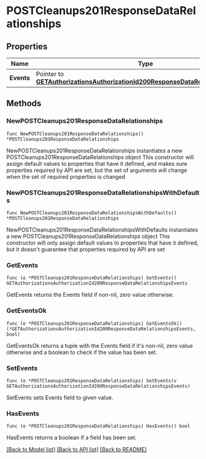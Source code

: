 # POSTCleanups201ResponseDataRelationships

## Properties

Name | Type | Description | Notes
------------ | ------------- | ------------- | -------------
**Events** | Pointer to [**GETAuthorizationsAuthorizationId200ResponseDataRelationshipsEvents**](GETAuthorizationsAuthorizationId200ResponseDataRelationshipsEvents.md) |  | [optional] 

## Methods

### NewPOSTCleanups201ResponseDataRelationships

`func NewPOSTCleanups201ResponseDataRelationships() *POSTCleanups201ResponseDataRelationships`

NewPOSTCleanups201ResponseDataRelationships instantiates a new POSTCleanups201ResponseDataRelationships object
This constructor will assign default values to properties that have it defined,
and makes sure properties required by API are set, but the set of arguments
will change when the set of required properties is changed

### NewPOSTCleanups201ResponseDataRelationshipsWithDefaults

`func NewPOSTCleanups201ResponseDataRelationshipsWithDefaults() *POSTCleanups201ResponseDataRelationships`

NewPOSTCleanups201ResponseDataRelationshipsWithDefaults instantiates a new POSTCleanups201ResponseDataRelationships object
This constructor will only assign default values to properties that have it defined,
but it doesn't guarantee that properties required by API are set

### GetEvents

`func (o *POSTCleanups201ResponseDataRelationships) GetEvents() GETAuthorizationsAuthorizationId200ResponseDataRelationshipsEvents`

GetEvents returns the Events field if non-nil, zero value otherwise.

### GetEventsOk

`func (o *POSTCleanups201ResponseDataRelationships) GetEventsOk() (*GETAuthorizationsAuthorizationId200ResponseDataRelationshipsEvents, bool)`

GetEventsOk returns a tuple with the Events field if it's non-nil, zero value otherwise
and a boolean to check if the value has been set.

### SetEvents

`func (o *POSTCleanups201ResponseDataRelationships) SetEvents(v GETAuthorizationsAuthorizationId200ResponseDataRelationshipsEvents)`

SetEvents sets Events field to given value.

### HasEvents

`func (o *POSTCleanups201ResponseDataRelationships) HasEvents() bool`

HasEvents returns a boolean if a field has been set.


[[Back to Model list]](../README.md#documentation-for-models) [[Back to API list]](../README.md#documentation-for-api-endpoints) [[Back to README]](../README.md)


